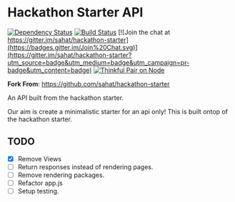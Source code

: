 Hackathon Starter API
=======================

[![Dependency Status](https://david-dm.org/sahat/hackathon-starter/status.svg?style=flat)](https://david-dm.org/sahat/hackathon-starter) [![Build Status](https://travis-ci.org/sahat/hackathon-starter.svg?branch=master)](https://travis-ci.org/sahat/hackathon-starter) [![Join the chat at https://gitter.im/sahat/hackathon-starter](https://badges.gitter.im/Join%20Chat.svg)](https://gitter.im/sahat/hackathon-starter?utm_source=badge&utm_medium=badge&utm_campaign=pr-badge&utm_content=badge) [![Thinkful Pair on Node](https://tf-assets-staging.s3.amazonaws.com/badges/thinkful_repo_badge.svg)](http://start.thinkful.com/node/)

**Fork From**: https://github.com/sahat/hackathon-starter

An API built from the hackathon starter.

Our aim is create a minimalistic starter for an api only! This is built ontop of the hackathon starter.


## TODO

- [x] Remove Views
- [ ] Return responses instead of rendering pages.
- [ ] Remove rendering packages.
- [ ] Refactor app.js
- [ ] Setup testing.
